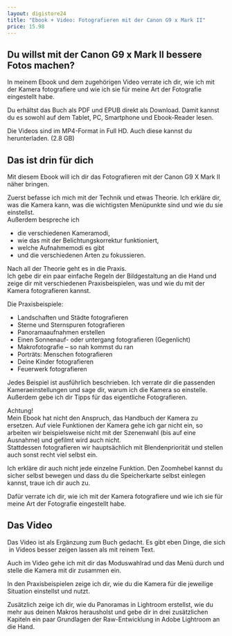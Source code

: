 ```yaml
---
layout: digistore24
title: "Ebook + Video: Fotografieren mit der Canon G9 x Mark II"
price: 15.98
---
```

<h2>Du willst mit der Canon G9 x Mark II bessere Fotos machen?</h2>
<p>In meinem Ebook und dem zugeh&#xF6;rigen Video verrate ich dir, wie ich mit der Kamera fotografiere und wie ich sie f&#xFC;r meine Art der Fotografie eingestellt habe.</p>
<p>Du erh&#xE4;ltst das Buch als PDF und EPUB direkt als Download. Damit kannst du es sowohl auf dem Tablet, PC, Smartphone und Ebook-Reader lesen.</p>
<p>Die Videos sind im MP4-Format in Full HD. Auch diese kannst du herunterladen. (2.8 GB)</p>
<h2>Das ist drin f&#xFC;r dich</h2>
<p>Mit diesem Ebook will ich dir das Fotografieren mit der Canon G9 X Mark II n&#xE4;her bringen.</p>
<p>Zuerst befasse ich mich mit der Technik und etwas Theorie. Ich erkl&#xE4;re dir, was die Kamera kann, was die wichtigsten Men&#xFC;punkte sind und wie du sie einstellst.<br>Au&#xDF;erdem bespreche ich</p>
<ul><li>die verschiedenen Kameramodi,</li>
<li>wie das mit der Belichtungskorrektur funktioniert,</li>
<li>welche Aufnahmemodi es gibt</li>
<li>und die verschiedenen Arten zu fokussieren.</li>
</ul><p>Nach all der Theorie geht es in die Praxis.<br>Ich gebe dir ein paar einfache Regeln der Bildgestaltung an die Hand und zeige dir mit verschiedenen Praxisbeispielen, was und wie du mit der Kamera fotografieren kannst.</p>
<p>Die Praxisbeispiele:</p>
<ul><li>Landschaften und St&#xE4;dte fotografieren</li>
<li>Sterne und Sternspuren fotografieren</li>
<li>Panoramaaufnahmen erstellen</li>
<li>Einen Sonnenauf- oder untergang fotografieren (Gegenlicht)</li>
<li>Makrofotografie &#x2013; so nah kommst du ran</li>
<li>Portr&#xE4;ts: Menschen fotografieren</li>
<li>Deine Kinder fotografieren</li>
<li>Feuerwerk fotografieren</li>
</ul><p>Jedes Beispiel ist ausf&#xFC;hrlich beschrieben. Ich verrate dir die passenden Kameraeinstellungen und sage dir, warum ich die Kamera so einstelle. Au&#xDF;erdem gebe ich dir Tipps f&#xFC;r das eigentliche Fotografieren.</p>
<p>Achtung!<br>Mein Ebook hat nicht den Anspruch, das Handbuch der Kamera zu ersetzen. Auf viele Funktionen der Kamera gehe ich gar nicht ein, so arbeiten wir beispielsweise nicht mit der Szenenwahl (bis auf eine Ausnahme) und gefilmt wird auch nicht.<br>Stattdessen fotografieren wir haupts&#xE4;chlich mit Blendenpriorit&#xE4;t und stellen auch sonst recht viel selbst ein.</p>
<p>Ich erkl&#xE4;re dir auch nicht jede einzelne Funktion. Den Zoomhebel kannst du sicher selbst bewegen und dass du die Speicherkarte selbst einlegen kannst, traue ich dir auch zu.</p>
<p>Daf&#xFC;r verrate ich dir, wie ich mit der Kamera fotografiere und wie ich sie f&#xFC;r meine Art der Fotografie eingestellt habe.</p>
<h2>Das Video</h2>
<p>Das Video ist als&#xA0;Erg&#xE4;nzung zum Buch gedacht. Es gibt eben Dinge, die sich &#xA0;in Videos besser zeigen lassen als mit reinem Text.</p>
<p>Auch im Video gehe ich mit dir das Moduswahlrad und das Men&#xFC; durch und stelle die Kamera mit dir zusammen ein.</p>
<p>In den Praxisbeispielen zeige ich dir, wie du die Kamera f&#xFC;r die jeweilige Situation einstellst und nutzt.</p>
<p>Zus&#xE4;tzlich zeige ich dir, wie du Panoramas in Lightroom erstellst, wie du mehr&#xA0;aus deinen Makros herausholst und gebe dir in drei zus&#xE4;tzlichen Kapiteln ein paar Grundlagen der Raw-Entwicklung in Adobe Lightroom an die Hand.</p>